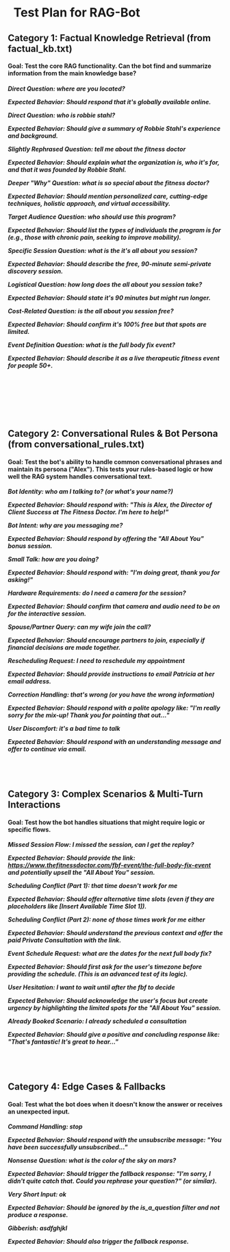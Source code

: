 #  			    Test Plan for RAG-Bot





## 

## Category 1: Factual Knowledge Retrieval (from factual\_kb.txt)





#### Goal: Test the core RAG functionality. Can the bot find and summarize information from the main knowledge base?





***Direct Question: where are you located?***

***Expected Behavior: Should respond that it's globally available online.***



***Direct Question: who is robbie stahl?***

***Expected Behavior: Should give a summary of Robbie Stahl's experience and background.***



***Slightly Rephrased Question: tell me about the fitness doctor***

***Expected Behavior: Should explain what the organization is, who it's for, and that it was founded by Robbie Stahl.***



***Deeper "Why" Question: what is so special about the fitness doctor?***

***Expected Behavior: Should mention personalized care, cutting-edge techniques, holistic approach, and virtual accessibility.***



***Target Audience Question: who should use this program?***

***Expected Behavior: Should list the types of individuals the program is for (e.g., those with chronic pain, seeking to improve mobility).***



***Specific Session Question: what is the it's all about you session?***

***Expected Behavior: Should describe the free, 90-minute semi-private discovery session.***



***Logistical Question: how long does the all about you session take?***

***Expected Behavior: Should state it's 90 minutes but might run longer.***



***Cost-Related Question: is the all about you session free?***

***Expected Behavior: Should confirm it's 100% free but that spots are limited.***



***Event Definition Question: what is the full body fix event?***

***Expected Behavior: Should describe it as a live therapeutic fitness event for people 50+.***





##  

##  

## Category 2: Conversational Rules \& Bot Persona (from conversational\_rules.txt)





#### Goal: Test the bot's ability to handle common conversational phrases and maintain its persona ("Alex"). This tests your rules-based logic or how well the RAG system handles conversational text.







***Bot Identity: who am I talking to? (or what's your name?)***

***Expected Behavior: Should respond with: "This is Alex, the Director of Client Success at The Fitness Doctor. I'm here to help!"***



***Bot Intent: why are you messaging me?***

***Expected Behavior: Should respond by offering the "All About You" bonus session.***



***Small Talk: how are you doing?***

***Expected Behavior: Should respond with: "I'm doing great, thank you for asking!"***



***Hardware Requirements: do I need a camera for the session?***

***Expected Behavior: Should confirm that camera and audio need to be on for the interactive session.***



***Spouse/Partner Query: can my wife join the call?***

***Expected Behavior: Should encourage partners to join, especially if financial decisions are made together.***



***Rescheduling Request: I need to reschedule my appointment***

***Expected Behavior: Should provide instructions to email Patricia at her email address.***



***Correction Handling: that's wrong (or you have the wrong information)***

***Expected Behavior: Should respond with a polite apology like: "I'm really sorry for the mix-up! Thank you for pointing that out..."***



***User Discomfort: it's a bad time to talk***

***Expected Behavior: Should respond with an understanding message and offer to continue via email.***





##  

## 

## Category 3: Complex Scenarios \& Multi-Turn Interactions





#### Goal: Test how the bot handles situations that might require logic or specific flows.





***Missed Session Flow: I missed the session, can I get the replay?***

***Expected Behavior: Should provide the link: https://www.thefitnessdoctor.com/fbf-event/the-full-body-fix-event and potentially upsell the "All About You" session.***



***Scheduling Conflict (Part 1): that time doesn't work for me***

***Expected Behavior: Should offer alternative time slots (even if they are placeholders like \[Insert Available Time Slot 1]).***



***Scheduling Conflict (Part 2): none of those times work for me either***

***Expected Behavior: Should understand the previous context and offer the paid Private Consultation with the link.***



***Event Schedule Request: what are the dates for the next full body fix?***

***Expected Behavior: Should first ask for the user's timezone before providing the schedule. (This is an advanced test of its logic).***



***User Hesitation: I want to wait until after the fbf to decide***

***Expected Behavior: Should acknowledge the user's focus but create urgency by highlighting the limited spots for the "All About You" session.***



***Already Booked Scenario: I already scheduled a consultation***

***Expected Behavior: Should give a positive and concluding response like: "That's fantastic! It's great to hear..."***





##  

## Category 4: Edge Cases \& Fallbacks





#### Goal: Test what the bot does when it doesn't know the answer or receives an unexpected input.





***Command Handling: stop***

***Expected Behavior: Should respond with the unsubscribe message: "You have been successfully unsubscribed..."***



***Nonsense Question: what is the color of the sky on mars?***

***Expected Behavior: Should trigger the fallback response: "I'm sorry, I didn't quite catch that. Could you rephrase your question?" (or similar).***



***Very Short Input: ok***

***Expected Behavior: Should be ignored by the is\_a\_question filter and not produce a response.***



***Gibberish: asdfghjkl***

***Expected Behavior: Should also trigger the fallback response.***

